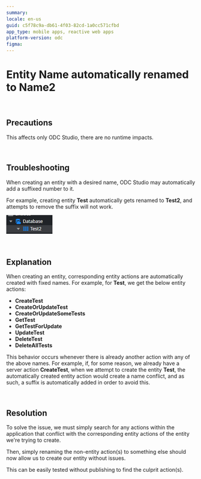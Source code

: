 ```yaml
---
summary: 
locale: en-us
guid: c5f78c9a-db61-4f03-82cd-1a0cc571cfbd
app_type: mobile apps, reactive web apps
platform-version: odc
figma:
---
```


<h1>Entity Name automatically renamed to Name2</h1><p><br/></p><h2>Precautions</h2><p>This affects only ODC Studio, there are no runtime impacts.</p><p><br/></p><h2>Troubleshooting</h2><p>When creating an entity with a desired name, ODC Studio may automatically add a suffixed number to it.</p><p>For example, creating entity <strong>Test</strong> automatically gets renamed to <strong>Test2</strong>, and attempts to remove the suffix will not work.</p><p>

![Screenshot showing the database entity named Test2 in ODC Studio.](images/im-image-ck-20241216aonk9W3kTlOYiu7hryBKdLAoNxvT5xx6CubPDIVjET.png "Database Entity Renamed to Test2")

</p><p><br/></p><h2>Explanation</h2><p>When creating an entity, corresponding entity actions are automatically created with fixed names. For example, for <strong>Test</strong>, we get the below entity actions: </p><ul><li><strong>CreateTest</strong></li><li><strong>CreateOrUpdateTest</strong></li><li><strong><strong id="isPasted">CreateOrUpdateSomeTests</strong></strong></li><li style="font-weight: bold;" id="isPasted"><strong>GetTest</strong></li><li><strong>GetTestForUpdate</strong></li><li><strong>UpdateTest</strong></li><li><strong>DeleteTest</strong></li><li><strong>DeleteAllTests</strong></li></ul><p>This behavior occurs whenever there is already another action with any of the above names. For example, if, for some reason, we already have a server action <strong>CreateTest</strong>, when we attempt to create the entity <strong>Test</strong>, the automatically created entity action would create a name conflict, and as such, a suffix is automatically added in order to avoid this.</p><p><br/></p><h2>Resolution</h2><p>To solve the issue, we must simply search for any actions within the application that conflict with the corresponding entity actions of the entity we're trying to create.</p><p>Then, simply renaming the non-entity action(s) to something else should now allow us to create our entity without issues.</p><p>This can be easily tested without publishing to find the culprit action(s).</p>
